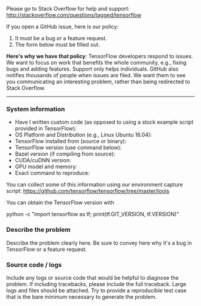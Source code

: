 Please go to Stack Overflow for help and support: http://stackoverflow.com/questions/tagged/tensorflow

If you open a GitHub issue, here is our policy:

1. It must be a bug or a feature request.
2. The form below must be filled out.

**Here's why we have that policy**: TensorFlow developers respond to issues. We want to focus on work that benefits the whole community, e.g., fixing bugs and adding features. Support only helps individuals. GitHub also notifies thousands of people when issues are filed. We want them to see you communicating an interesting problem, rather than being redirected to Stack Overflow.

------------------------

### System information
- Have I written custom code (as opposed to using a stock example script provided in TensorFlow):
- OS Platform and Distribution (e.g., Linux Ubuntu 16.04):
- TensorFlow installed from (source or binary):
- TensorFlow version (use command below):
- Bazel version (if compiling from source):
- CUDA/cuDNN version:
- GPU model and memory:
- Exact command to reproduce:

You can collect some of this information using our environment capture script: https://github.com/tensorflow/tensorflow/tree/master/tools

You can obtain the TensorFlow version with

python -c "import tensorflow as tf; print(tf.GIT_VERSION, tf.VERSION)"

### Describe the problem

Describe the problem clearly here. Be sure to convey here why it's a bug in TensorFlow or a feature request.

### Source code / logs
Include any logs or source code that would be helpful to diagnose the problem. If including tracebacks, please include the full traceback. Large logs and files should be attached. Try to provide a reproducible test case that is the bare minimum necessary to generate the problem.
